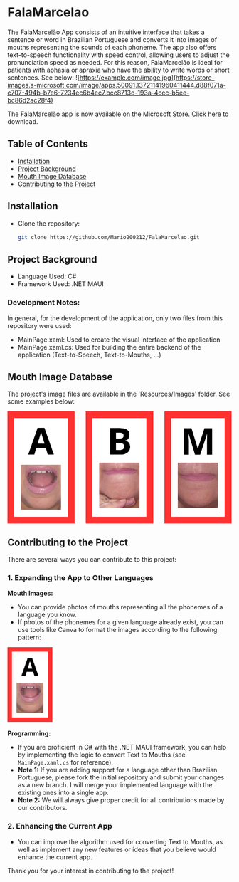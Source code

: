 # FalaMarcelao

The FalaMarcelão App consists of an intuitive interface that takes a sentence or word in Brazilian Portuguese and converts it into images of mouths representing the sounds of each phoneme. The app also offers text-to-speech functionality with speed control, allowing users to adjust the pronunciation speed as needed. For this reason, FalaMarcelão is ideal for patients with aphasia or apraxia who have the ability to write words or short sentences. See below:
![https://example.com/image.jpg](https://store-images.s-microsoft.com/image/apps.50091.13721141960411444.d88f071a-c707-494b-b7e6-7234ec6b4ec7.bcc8713d-193a-4ccc-b5ee-bc86d2ac28f4)

The FalaMarcelão app is now available on the Microsoft Store. <a href="https://apps.microsoft.com/detail/9nl10c8s34fp?hl=pt-br&gl=BR" target="_blank">Click here</a> to download.

## Table of Contents

- [Installation](#installation)
- [Project Background](#project-background)
- [Mouth Image Database](#mouth-image-database)
- [Contributing to the Project](#contributing-to-the-project)
  
## Installation
- Clone the repository:
    ```bash
    git clone https://github.com/Mario200212/FalaMarcelao.git
    ```
## Project Background
- Language Used: C#
- Framework Used: .NET MAUI
### Development Notes: 
In general, for the development of the application, only two files from this repository were used:
- MainPage.xaml: Used to create the visual interface of the application
- MainPage.xaml.cs: Used for building the entire backend of the application (Text-to-Speech, Text-to-Mouths, ...)

## Mouth Image Database
The project's image files are available in the 'Resources/Images' folder. See some examples below:
<div style="display: flex; justify-content: space-between;">
    <img src="Resources/Images/a.png" alt="Descrição da Imagem 1" style="width: 30%; height: auto;">
    <img src="Resources/Images/b.png" alt="Descrição da Imagem 2" style="width: 30%; height: auto;">
    <img src="Resources/Images/m.png" alt="Descrição da Imagem 3" style="width: 30%; height: auto;">
</div>


## Contributing to the Project

There are several ways you can contribute to this project:

### 1. Expanding the App to Other Languages

**Mouth Images:**
- You can provide photos of mouths representing all the phonemes of a language you know.
- If photos of the phonemes for a given language already exist, you can use tools like Canva to format the images according to the following pattern:
<img src="Resources/Images/a.png" alt="Descrição da Imagem 1" style="width: 20%; height: auto;">

**Programming:**
- If you are proficient in C# with the .NET MAUI framework, you can help by implementing the logic to convert Text to Mouths (see `MainPage.xaml.cs` for reference).
- **Note 1:** If you are adding support for a language other than Brazilian Portuguese, please fork the initial repository and submit your changes as a new branch. I will merge your implemented language with the existing ones into a single app.
- **Note 2:** We will always give proper credit for all contributions made by our contributors.

### 2. Enhancing the Current App

- You can improve the algorithm used for converting Text to Mouths, as well as implement any new features or ideas that you believe would enhance the current app.


Thank you for your interest in contributing to the project!









